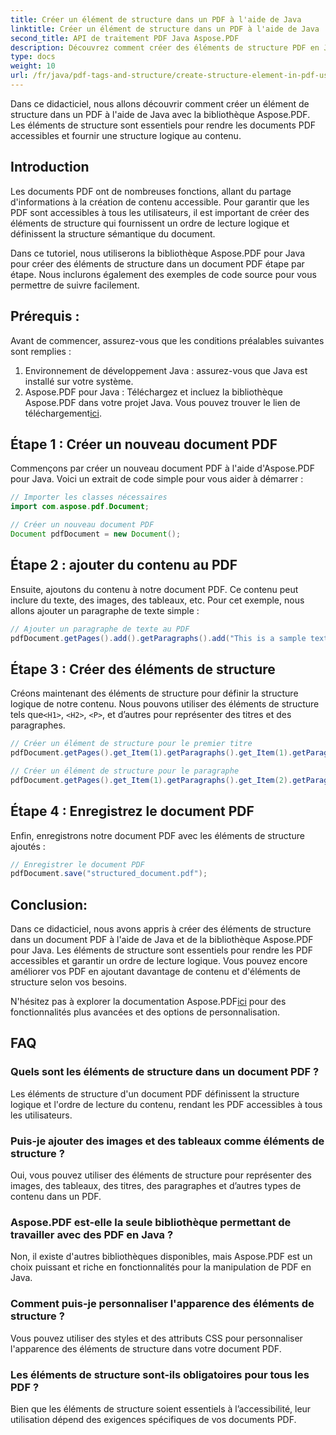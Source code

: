 ```yaml
---
title: Créer un élément de structure dans un PDF à l'aide de Java
linktitle: Créer un élément de structure dans un PDF à l'aide de Java
second_title: API de traitement PDF Java Aspose.PDF
description: Découvrez comment créer des éléments de structure PDF en Java avec Aspose.PDF. Améliorez l'accessibilité et le flux de contenu logique des PDF.
type: docs
weight: 10
url: /fr/java/pdf-tags-and-structure/create-structure-element-in-pdf-using-java/
---
```

Dans ce didacticiel, nous allons découvrir comment créer un élément de structure dans un PDF à l'aide de Java avec la bibliothèque Aspose.PDF. Les éléments de structure sont essentiels pour rendre les documents PDF accessibles et fournir une structure logique au contenu.

## Introduction

Les documents PDF ont de nombreuses fonctions, allant du partage d'informations à la création de contenu accessible. Pour garantir que les PDF sont accessibles à tous les utilisateurs, il est important de créer des éléments de structure qui fournissent un ordre de lecture logique et définissent la structure sémantique du document.

Dans ce tutoriel, nous utiliserons la bibliothèque Aspose.PDF pour Java pour créer des éléments de structure dans un document PDF étape par étape. Nous inclurons également des exemples de code source pour vous permettre de suivre facilement.

## Prérequis :
Avant de commencer, assurez-vous que les conditions préalables suivantes sont remplies :

1. Environnement de développement Java : assurez-vous que Java est installé sur votre système.
2.  Aspose.PDF pour Java : Téléchargez et incluez la bibliothèque Aspose.PDF dans votre projet Java. Vous pouvez trouver le lien de téléchargement[ici](https://releases.aspose.com/pdf/java/).

## Étape 1 : Créer un nouveau document PDF
Commençons par créer un nouveau document PDF à l'aide d'Aspose.PDF pour Java. Voici un extrait de code simple pour vous aider à démarrer :

```java
// Importer les classes nécessaires
import com.aspose.pdf.Document;

// Créer un nouveau document PDF
Document pdfDocument = new Document();
```

## Étape 2 : ajouter du contenu au PDF
Ensuite, ajoutons du contenu à notre document PDF. Ce contenu peut inclure du texte, des images, des tableaux, etc. Pour cet exemple, nous allons ajouter un paragraphe de texte simple :

```java
// Ajouter un paragraphe de texte au PDF
pdfDocument.getPages().add().getParagraphs().add("This is a sample text paragraph.");
```

## Étape 3 : Créer des éléments de structure
 Créons maintenant des éléments de structure pour définir la structure logique de notre contenu. Nous pouvons utiliser des éléments de structure tels que`<H1>`, `<H2>`, `<P>`, et d’autres pour représenter des titres et des paragraphes.

```java
// Créer un élément de structure pour le premier titre
pdfDocument.getPages().get_Item(1).getParagraphs().get_Item(1).getParagraphInfo().setStructureElementName("H1");

// Créer un élément de structure pour le paragraphe
pdfDocument.getPages().get_Item(1).getParagraphs().get_Item(2).getParagraphInfo().setStructureElementName("P");
```

## Étape 4 : Enregistrez le document PDF
Enfin, enregistrons notre document PDF avec les éléments de structure ajoutés :

```java
// Enregistrer le document PDF
pdfDocument.save("structured_document.pdf");
```

## Conclusion:
Dans ce didacticiel, nous avons appris à créer des éléments de structure dans un document PDF à l'aide de Java et de la bibliothèque Aspose.PDF pour Java. Les éléments de structure sont essentiels pour rendre les PDF accessibles et garantir un ordre de lecture logique. Vous pouvez encore améliorer vos PDF en ajoutant davantage de contenu et d'éléments de structure selon vos besoins.

N'hésitez pas à explorer la documentation Aspose.PDF[ici](https://reference.aspose.com/pdf/java/) pour des fonctionnalités plus avancées et des options de personnalisation.

## FAQ

### Quels sont les éléments de structure dans un document PDF ?

Les éléments de structure d'un document PDF définissent la structure logique et l'ordre de lecture du contenu, rendant les PDF accessibles à tous les utilisateurs.

### Puis-je ajouter des images et des tableaux comme éléments de structure ?

Oui, vous pouvez utiliser des éléments de structure pour représenter des images, des tableaux, des titres, des paragraphes et d’autres types de contenu dans un PDF.

### Aspose.PDF est-elle la seule bibliothèque permettant de travailler avec des PDF en Java ?

Non, il existe d'autres bibliothèques disponibles, mais Aspose.PDF est un choix puissant et riche en fonctionnalités pour la manipulation de PDF en Java.

### Comment puis-je personnaliser l'apparence des éléments de structure ?

Vous pouvez utiliser des styles et des attributs CSS pour personnaliser l'apparence des éléments de structure dans votre document PDF.

### Les éléments de structure sont-ils obligatoires pour tous les PDF ?

Bien que les éléments de structure soient essentiels à l’accessibilité, leur utilisation dépend des exigences spécifiques de vos documents PDF.